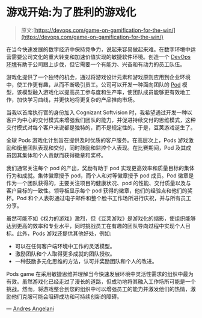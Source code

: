 # 游戏开始:为了胜利的游戏化

> 原文:[https://devops.com/game-on-gamification-for-the-win/](https://devops.com/game-on-gamification-for-the-win/)

在当今快速发展的数字经济中保持竞争力，说起来容易做起来难。在数字环境中运营需要公司文化的重大转变和加速价值实现的敏捷软件环境。创造一个 [DevOps 环境](https://devops.com/the-challenge-of-securing-a-dynamic-cloud-based-devops-environment/)有助于公司跟上步伐，但它需要一个有能力、兴奋和有动力的员工队伍。

游戏化提供了一个独特的机会，通过将游戏设计元素和游戏原则应用到企业环境中，使工作更有趣，从而不断吸引员工。公司可以开发一种面向团队的 [Pod](https://www.cognizantsoftvision.com/pods/) 模型，该模型融入游戏化以提高员工参与度和生产率，使团队成员能够更有效地工作，加快学习曲线，并更快地将更复杂的产品推向市场。

当我以首席执行官的身份加入 Cognizant Softvision 时，我希望通过开发一种以客户为中心的交付模式来增强我们团队的能力，并促进持续交付的思维模式，这种交付模式对每个客户来说都是独特的，而不是规定性的。于是，豆荚游戏诞生了。

全球 Pods 游戏化计划旨在提供及时优质的客户服务。在高层次上，Pods 游戏激励和衡量团队表现和交付，同时鼓励和监控个人表现。在比赛期间，Pod 及其成员因其集体和个人贡献而获得徽章和奖杯。

我们通常关注每个 pod 的产出，奖励有助于 pod 实现更高效率和质量目标的集体行为和成就。集体徽章授予 pod，而个人和对等徽章授予 pod 成员。Pod 徽章是作为一个团队获得的，主要关注项目的健康状况、pod 的性能、交付质量以及与客户目标的一致性。领导板显示每个 pod 获得的徽章，他们的经验点和他们的奖杯。Pod 和个人表彰通过电子邮件和整个脸书工作场所进行庆祝，并与所有员工分享。

虽然可能不如《权力的游戏》激烈，但《豆荚游戏》是游戏化的缩影，使组织能够达到更高的效率和专业水平，同时挑战员工在有趣的团队导向过程中实现个人目标。此外，Pods 游戏还提供其他好处，例如:

*   可以在任何客户端环境中工作的灵活模型。
*   激励团队和个人取得更多成就的团队授权。
*   一种鼓励多元化思维的方法，认可并奖励团队和个人的改进。

Pods game 在采用敏捷思维并理解当今快速发展环境中灵活性需求的组织中最为有效。虽然游戏化已经走过了漫长的道路，但成功地将其融入工作场所可能是一个挑战。然而，将游戏整合到您的组织中可以增强员工的能力并激发他们的热情，激励他们克服可能会阻碍成功和可持续创新的障碍。

— [Andres Angelani](https://devops.com/author/andres-angelani/)